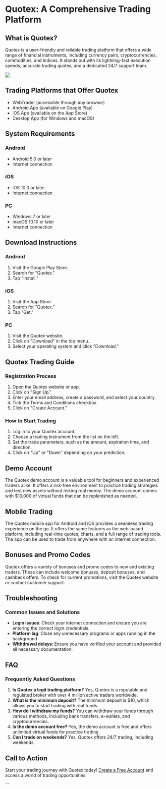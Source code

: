 # Quotex: A Comprehensive Trading Platform

## What is Quotex?

Quotex is a user-friendly and reliable trading platform that offers a
wide range of financial instruments, including currency pairs,
cryptocurrencies, commodities, and indices. It stands out with its
lightning-fast execution speeds, accurate trading quotes, and a
dedicated 24/7 support team.

[![](https://static.quotex.io/files/3_en/300_250.jpg)](https://traff.sbs/brokerqxlid)

## Trading Platforms that Offer Quotex

-   WebTrader (accessible through any browser)
-   Android App (available on Google Play)
-   iOS App (available on the App Store)
-   Desktop App (for Windows and macOS)

## System Requirements

### Android

-   Android 5.0 or later
-   Internet connection

### iOS

-   iOS 10.0 or later
-   Internet connection

### PC

-   Windows 7 or later
-   macOS 10.10 or later
-   Internet connection

## Download Instructions

### Android

1.  Visit the Google Play Store.
2.  Search for "Quotex."
3.  Tap "Install."

### iOS

1.  Visit the App Store.
2.  Search for "Quotex."
3.  Tap "Get."

### PC

1.  Visit the Quotex website.
2.  Click on "Download" in the top menu.
3.  Select your operating system and click "Download."

## Quotex Trading Guide

### Registration Process

1.  Open the Quotex website or app.
2.  Click on "Sign Up."
3.  Enter your email address, create a password, and select your
    country.
4.  Tick the Terms and Conditions checkbox.
5.  Click on "Create Account."

### How to Start Trading

1.  Log in to your Quotex account.
2.  Choose a trading instrument from the list on the left.
3.  Set the trade parameters, such as the amount, expiration time, and
    direction.
4.  Click on "Up" or "Down" depending on your prediction.

## Demo Account

The Quotex demo account is a valuable tool for beginners and experienced
traders alike. It offers a risk-free environment to practice trading
strategies and test new assets without risking real money. The demo
account comes with \$10,000 of virtual funds that can be replenished as
needed.

## Mobile Trading

The Quotex mobile app for Android and iOS provides a seamless trading
experience on the go. It offers the same features as the web-based
platform, including real-time quotes, charts, and a full range of
trading tools. The app can be used to trade from anywhere with an
internet connection.

## Bonuses and Promo Codes

Quotex offers a variety of bonuses and promo codes to new and existing
traders. These can include welcome bonuses, deposit bonuses, and
cashback offers. To check for current promotions, visit the Quotex
website or contact customer support.

## Troubleshooting

### Common Issues and Solutions

-   **Login issues**: Check your internet connection and ensure you are
    entering the correct login credentials.
-   **Platform lag**: Close any unnecessary programs or apps running in
    the background.
-   **Withdrawal delays**: Ensure you have verified your account and
    provided all necessary documentation.

## FAQ

### Frequently Asked Questions

1.  **Is Quotex a legit trading platform?** Yes, Quotex is a reputable
    and regulated broker with over 4 million active traders worldwide.
2.  **What is the minimum deposit?** The minimum deposit is \$10, which
    allows you to start trading with real funds.
3.  **How do I withdraw my funds?** You can withdraw your funds through
    various methods, including bank transfers, e-wallets, and
    cryptocurrencies.
4.  **Is the demo account free?** Yes, the demo account is free and
    offers unlimited virtual funds for practice trading.
5.  **Can I trade on weekends?** Yes, Quotex offers 24/7 trading,
    including weekends.

## Call to Action

Start your trading journey with Quotex today! [Create a Free
Account](\%22https://traff.sbs/brokerqxsignup\%22) and access a world of
trading opportunities.

\`\`\`


